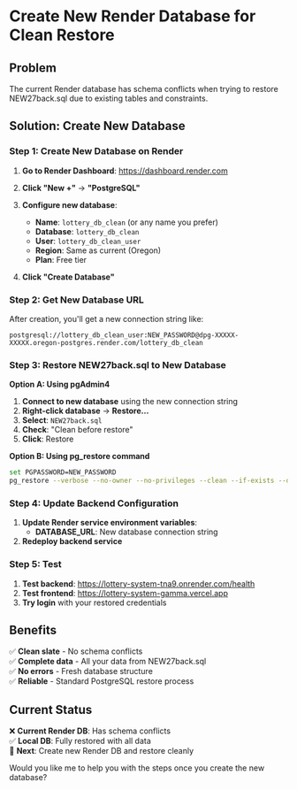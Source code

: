 # Create New Render Database for Clean Restore

## Problem
The current Render database has schema conflicts when trying to restore NEW27back.sql due to existing tables and constraints.

## Solution: Create New Database

### Step 1: Create New Database on Render

1. **Go to Render Dashboard**: https://dashboard.render.com
2. **Click "New +"** → **"PostgreSQL"**
3. **Configure new database**:
   - **Name**: `lottery_db_clean` (or any name you prefer)
   - **Database**: `lottery_db_clean`
   - **User**: `lottery_db_clean_user`
   - **Region**: Same as current (Oregon)
   - **Plan**: Free tier

4. **Click "Create Database"**

### Step 2: Get New Database URL

After creation, you'll get a new connection string like:
```
postgresql://lottery_db_clean_user:NEW_PASSWORD@dpg-XXXXX-XXXXX.oregon-postgres.render.com/lottery_db_clean
```

### Step 3: Restore NEW27back.sql to New Database

**Option A: Using pgAdmin4**
1. **Connect to new database** using the new connection string
2. **Right-click database** → **Restore...**
3. **Select**: `NEW27back.sql`
4. **Check**: "Clean before restore"
5. **Click**: Restore

**Option B: Using pg_restore command**
```bash
set PGPASSWORD=NEW_PASSWORD
pg_restore --verbose --no-owner --no-privileges --clean --if-exists --dbname=lottery_db_clean --host=dpg-XXXXX-XXXXX.oregon-postgres.render.com --port=5432 --username=lottery_db_clean_user NEW27back.sql
```

### Step 4: Update Backend Configuration

1. **Update Render service environment variables**:
   - **DATABASE_URL**: New database connection string
2. **Redeploy backend service**

### Step 5: Test

1. **Test backend**: https://lottery-system-tna9.onrender.com/health
2. **Test frontend**: https://lottery-system-gamma.vercel.app
3. **Try login** with your restored credentials

## Benefits

✅ **Clean slate** - No schema conflicts  
✅ **Complete data** - All your data from NEW27back.sql  
✅ **No errors** - Fresh database structure  
✅ **Reliable** - Standard PostgreSQL restore process  

## Current Status

❌ **Current Render DB**: Has schema conflicts  
✅ **Local DB**: Fully restored with all data  
🎯 **Next**: Create new Render DB and restore cleanly  

Would you like me to help you with the steps once you create the new database?
